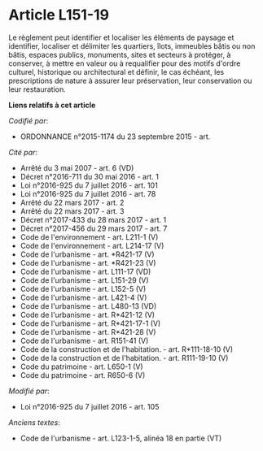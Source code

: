 # Article L151-19

Le règlement peut identifier et localiser les éléments de paysage et identifier, localiser et délimiter les quartiers, îlots,
immeubles bâtis ou non bâtis, espaces publics, monuments, sites et secteurs à protéger, à conserver, à mettre en valeur ou à
requalifier pour des motifs d'ordre culturel, historique ou architectural et définir, le cas échéant, les prescriptions de
nature à assurer leur préservation, leur conservation ou leur restauration.

**Liens relatifs à cet article**

_Codifié par_:

  - ORDONNANCE n°2015-1174 du 23 septembre 2015 - art.

_Cité par_:

  - Arrêté du 3 mai 2007 - art. 6 (VD)
  - Décret n°2016-711 du 30 mai 2016 - art. 1
  - Loi n°2016-925 du 7 juillet 2016 - art. 101
  - Loi n°2016-925 du 7 juillet 2016 - art. 78
  - Arrêté du 22 mars 2017 - art. 2
  - Arrêté du 22 mars 2017 - art. 3
  - Décret n°2017-433 du 28 mars 2017 - art. 1
  - Décret n°2017-456 du 29 mars 2017 - art. 7
  - Code de l'environnement - art. L211-1 (V)
  - Code de l'environnement - art. L214-17 (V)
  - Code de l'urbanisme - art. *R421-17 (V)
  - Code de l'urbanisme - art. *R421-23 (V)
  - Code de l'urbanisme - art. L111-17 (VD)
  - Code de l'urbanisme - art. L151-29 (V)
  - Code de l'urbanisme - art. L152-5 (V)
  - Code de l'urbanisme - art. L421-4 (V)
  - Code de l'urbanisme - art. L480-13 (VD)
  - Code de l'urbanisme - art. R*421-12 (V)
  - Code de l'urbanisme - art. R*421-17-1 (V)
  - Code de l'urbanisme - art. R*421-28 (V)
  - Code de l'urbanisme - art. R151-41 (V)
  - Code de la construction et de l'habitation. - art. R*111-18-10 (V)
  - Code de la construction et de l'habitation. - art. R111-19-10 (V)
  - Code du patrimoine - art. L650-1 (V)
  - Code du patrimoine - art. R650-6 (V)

_Modifié par_:

  - Loi n°2016-925 du 7 juillet 2016 - art. 105

_Anciens textes_:

  - Code de l'urbanisme - art. L123-1-5, alinéa 18 en partie (VT)
